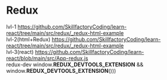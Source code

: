 # Redux

lvl-1 https://github.com/SkillfactoryCoding/learn-react/tree/main/src/redux/_redux-html-example         <br />                                                              lvl-2(html+Redux) https://github.com/SkillfactoryCoding/learn-react/tree/main/src/redux/_redux-html-example <br /> lvl-3(react) https://github.com/SkillfactoryCoding/learn-react/blob/main/src/App-redux.js<br />
redux-dev window.__REDUX_DEVTOOLS_EXTENSION__ && window.__REDUX_DEVTOOLS_EXTENSION__()))
